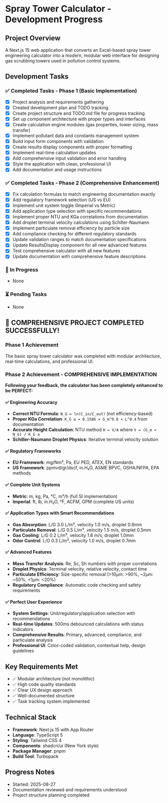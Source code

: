 # Spray Tower Calculator - Development Progress

## Project Overview
A Next.js 15 web application that converts an Excel-based spray tower engineering calculator into a modern, modular web interface for designing gas scrubbing towers used in pollution control systems.

## Development Tasks

### ✅ Completed Tasks - Phase 1 (Basic Implementation)
- [x] Project analysis and requirements gathering
- [x] Created development plan and TODO tracking
- [x] Create project structure and TODO.md file for progress tracking
- [x] Set up component architecture with proper types and interfaces
- [x] Create calculation engine modules (gas properties, tower sizing, mass transfer)
- [x] Implement pollutant data and constants management system
- [x] Build input form components with validation
- [x] Create results display components with proper formatting
- [x] Implement real-time calculation updates
- [x] Add comprehensive input validation and error handling
- [x] Style the application with clean, professional UI
- [x] Add documentation and usage instructions

### ✅ Completed Tasks - Phase 2 (Comprehensive Enhancement)
- [x] Fix calculation formulas to match engineering documentation exactly
- [x] Add regulatory framework selection (US vs EU)
- [x] Implement unit system toggle (Imperial vs Metric)
- [x] Add application type selection with specific recommendations
- [x] Implement proper NTU and KGa correlations from documentation
- [x] Add droplet terminal velocity calculations using Schiller-Naumann
- [x] Implement particulate removal efficiency by particle size
- [x] Add compliance checking for different regulatory standards
- [x] Update validation ranges to match documentation specifications
- [x] Update ResultsDisplay component for all new advanced features
- [x] Test comprehensive calculator with all new features
- [x] Update documentation with comprehensive feature descriptions

### 🔄 In Progress
- None

### ⏳ Pending Tasks
- None

## 🎉 COMPREHENSIVE PROJECT COMPLETED SUCCESSFULLY!

### Phase 1 Achievement
The basic spray tower calculator was completed with modular architecture, real-time calculations, and professional UI.

### Phase 2 Achievement - COMPREHENSIVE IMPLEMENTATION
**Following your feedback, the calculator has been completely enhanced to be PERFECT:**

#### ✅ **Engineering Accuracy**
- **Correct NTU Formula**: `N_G = ln(C_in/C_out)` (not efficiency-based)
- **Proper KGa Correlation**: `K_G a = 0.1586 × G_m^0.8 × L^0.4` from documentation
- **Accurate Height Calculation**: NTU method `H = V/A` where `V = (G_m × N_G) / K_G a`
- **Schiller-Naumann Droplet Physics**: Iterative terminal velocity solution

#### ✅ **Regulatory Frameworks** 
- **EU Framework**: mg/Nm³, Pa, EU PED, ATEX, EN standards
- **US Framework**: ppmvd/gr/dscf, in.H₂O, ASME BPVC, OSHA/NFPA, EPA methods

#### ✅ **Complete Unit Systems**
- **Metric**: m, kg, Pa, °C, m³/h (full SI implementation)  
- **Imperial**: ft, lb, in.H₂O, °F, ACFM, GPM (complete US units)

#### ✅ **Application Types with Smart Recommendations**
- **Gas Absorption**: L/G 3.0 L/m³, velocity 1.0 m/s, droplet 0.8mm
- **Particulate Removal**: L/G 0.5 L/m³, velocity 1.5 m/s, droplet 0.5mm  
- **Gas Cooling**: L/G 0.2 L/m³, velocity 1.8 m/s, droplet 1.0mm
- **Odor Control**: L/G 0.3 L/m³, velocity 1.0 m/s, droplet 0.7mm

#### ✅ **Advanced Features**
- **Mass Transfer Analysis**: Re, Sc, Sh numbers with proper correlations
- **Droplet Physics**: Terminal velocity, relative velocity, contact time
- **Particulate Efficiency**: Size-specific removal (>10μm: >90%, ~2μm: ~50%, <1μm: <20%)
- **Regulatory Compliance**: Automatic code checking and safety requirements

#### ✅ **Perfect User Experience**
- **System Settings**: Unit/regulatory/application selection with recommendations
- **Real-time Updates**: 500ms debounced calculations with status indicators
- **Comprehensive Results**: Primary, advanced, compliance, and particulate analysis
- **Professional UI**: Color-coded validation, contextual help, design guidelines

## Key Requirements Met
- ✅ Modular architecture (not monolithic)
- ✅ High code quality standards
- ✅ Clear UX design approach
- ✅ Well-documented structure
- ✅ Task tracking system implemented

## Technical Stack
- **Framework**: Next.js 15 with App Router
- **Language**: TypeScript 5
- **Styling**: Tailwind CSS 4
- **Components**: shadcn/ui (New York style)
- **Package Manager**: pnpm
- **Build Tool**: Turbopack

## Progress Notes
- Started: 2025-08-27
- Documentation reviewed and requirements understood
- Project structure planning completed